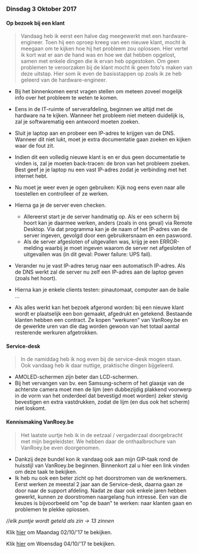 ### Dinsdag 3 Oktober 2017
#### Op bezoek bij een klant
> Vandaag heb ik eerst een halve dag meegewerkt met een hardware-engineer. 
Toen hij een oproep kreeg van een nieuwe klant, mocht ik meegaan om te kijken hoe hij het probleem zou oplossen.
Hier vertel ik kort wat er aan de hand was en hoe we dat hebben opgelost, samen met enkele dingen die ik ervan heb opgestoken.
Om geen problemen te veroorzaken bij de klant mocht ik geen foto's maken van deze uitstap. 
Hier som ik even de basisstappen op zoals ik ze heb geleerd van de hardware-engineer.

- Bij het binnenkomen eerst vragen stellen om meteen zoveel mogelijk info over het probleem te weten te komen.
- Eens in de IT-ruimte of serverafdeling, beginnen we altijd met de hardware na te kijken.
  Wanneer het probleem niet meteen duidelijk is, zal je softwarematig een antwoord moeten zoeken.

- Sluit je laptop aan en probeer een IP-adres te krijgen van de DNS.
Wanneer dit niet lukt, moet je extra documentatie gaan zoeken en kijken waar de fout zit.
- Indien dit een volledig nieuwe klant is en er dus geen documentatie te vinden is, zal je moeten back-tracen: de bron van het probleem zoeken. 
Best geef je je laptop nu een vast IP-adres zodat je verbinding met het internet hebt.
- Nu moet je weer even je ogen gebruiken: Kijk nog eens even naar alle toestellen en controlleer of ze werken.
- Hierna ga je de server even checken. 
  - Allereerst start je de server handmatig op. Als er een scherm bij hoort kan je daarmee werken, anders (zoals in ons geval) via Remote Desktop. 
Via dat programma kan je de naam of het IP-adres van de server ingeven, gevolgd door een gebruikersnaam en een paswoord.
  - Als de server afgesloten of uitgevallen was, 
  krijg je een ERROR-melding waarbij je moet ingeven waarom de server net afgesloten of uitgevallen was
(in dit geval: Power failure: UPS fail).
- Verander nu je vast IP-adres terug naar een automatisch IP-adres. 
Als de DNS werkt zal de server nu zelf een IP-adres aan de laptop geven (zoals het hoort).
- Hierna kan je enkele clients testen: pinautomaat, computer aan de balie ...
- Als alles werkt kan het bezoek afgerond worden: bij een nieuwe klant wordt er plaatselijk een bon gemaakt, afgedrukt en getekend. Bestaande klanten hebben een contract. 
Ze kopen “werkuren” van VanRoey.be en de gewerkte uren van die dag worden gewoon van het totaal aantal resterende werkuren afgetrokken.

#### Service-desk
> In de namiddag heb ik nog even bij de service-desk mogen staan. Ook vandaag heb ik daar nuttige, praktische dingen bijgeleerd.
- AMOLED-schermen zijn beter dan LCD-schermen.
-	Bij het vervangen van bv. een Samsung-scherm of het glaasje van de achterste camera 
moet men de lijm (een dubbezijdig plakkend voorwerp in de vorm van het onderdeel dat bevestigd moet worden) 
zeker stevig bevestigen en extra vastdrukken, zodat de lijm (en dus ook het scherm) niet loskomt.

#### Kennismaking VanRoey.be
> Het laatste uurtje heb ik in de eetzaal / vergaderzaal doorgebracht met mijn begeleidster. 
We hebben daar de onthaalbrochure van VanRoey.be even doorgenomen. 
- Dankzij deze bundel kon ik vandaag ook aan mijn GIP-taak rond de huisstijl van VanRoey.be beginnen. 
Binnenkort zal u hier een link vinden om deze taak te bekijken.
- Ik heb nu ook een beter zicht op het doorstromen van de werknemers. 
Eerst werken ze meestal 2 jaar aan de Service-desk, daarna gaan ze door naar de support afdeling. 
Nadat ze daar ook enkele jaren hebben gewerkt, kunnen ze doorstromen naargelang hun intresse. 
Een van die keuzes is bijvoorbeeld om "op de baan" te werken: naar klanten gaan en problemen te plekke oplossen.

*//elk puntje wordt geteld als zin -> 13 zinnen*

Klik [hier](https://github.com/MathiasV-immalle/StageVerslag/blob/master/Maandag.md) om Maandag 02/10/'17 te bekijken.

Klik [hier](https://github.com/MathiasV-immalle/StageVerslag/blob/master/Woensdag.md) om Woensdag 04/10/'17 te bekijken.
